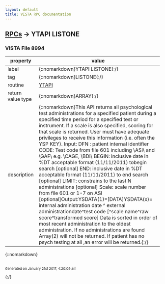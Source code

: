 ```yaml
---
layout: default
title: VISTA RPC documentation
---
```




## [RPCs](TableOfContent.md) &#8594; YTAPI LISTONE 



### VISTA File 8994 


 property | value 
--- | --- 
 label | {::nomarkdown}YTAPI LISTONE{:/}
 tag | {::nomarkdown}LISTONE{:/}
 routine | [YTAPI](http://code.osehra.org/dox/Routine_YTAPI_source.html)
 return value type | {::nomarkdown}ARRAY{:/}
 description | {::nomarkdown}This API returns all psychological test administrations for a specified patient during a specified time period  for a specified test or instrument. If a scale is also specified, scoring for that scale is returned. User must have adequate privileges to receive this information (i.e. often the YSP KEY).   Input:       DFN : patient internal identifier       CODE: Test code from file 601 including \ASI\ and \GAF\ e.g. \CAGE\, \BDI\       BEGIN: inclusive date in %DT acceptable format (11/11/2011) tobegin search [optional]       END: inclusive date in %DT acceptable format (11/11/2011) to end search  [optional]       LIMIT: constrains to the last N administrations [optional]       Scale: scale number from file 601 or 1-7 on ASI [optional]Output:YSDATA(1)=[DATA]YSDATA(x)= internal administration date ^ external administrationdate^test code [^scale name^raw score^transformed score] Data is sorted in order of most recent administration to the oldest administration. If no administrations are found Array(2) will not be returned. If patient has no psych testing at all ,an error will be returned.{:/}

{::nomarkdown} <br/><br/><p style="font-size: 11px">Generated on January 21st 2017, 4:20:09 am</p>{:/}